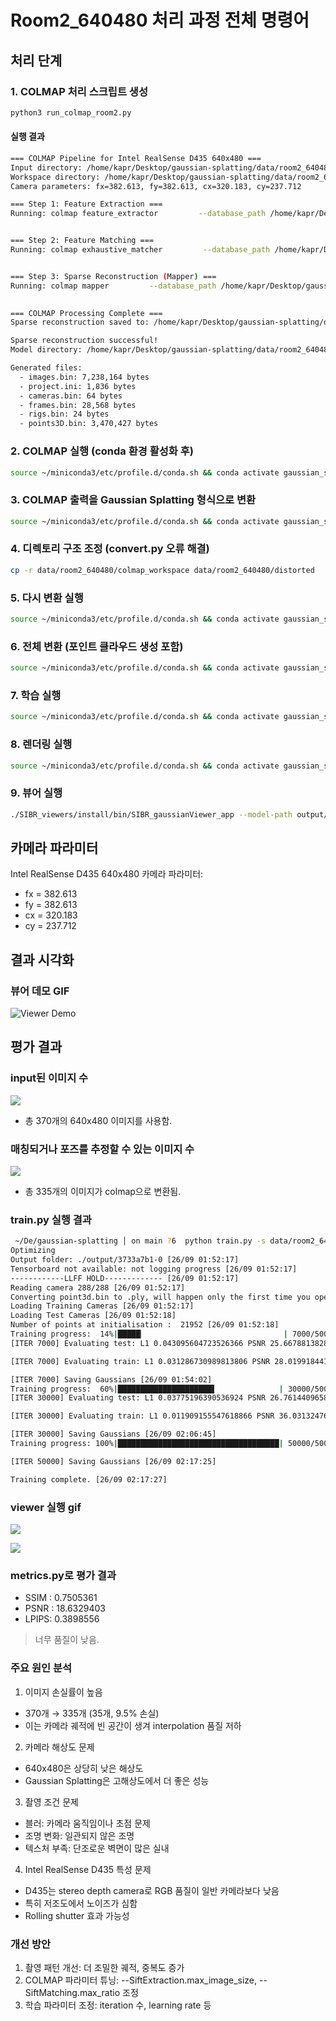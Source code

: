 # Room2_640480 처리 과정 전체 명령어

## 처리 단계

### 1. COLMAP 처리 스크립트 생성
```bash
python3 run_colmap_room2.py
```

#### 실행 결과
```bash
=== COLMAP Pipeline for Intel RealSense D435 640x480 ===
Input directory: /home/kapr/Desktop/gaussian-splatting/data/room2_640480/input
Workspace directory: /home/kapr/Desktop/gaussian-splatting/data/room2_640480/colmap_workspace
Camera parameters: fx=382.613, fy=382.613, cx=320.183, cy=237.712

=== Step 1: Feature Extraction ===
Running: colmap feature_extractor         --database_path /home/kapr/Desktop/gaussian-splatting/data/room2_640480/colmap_workspace/database.db         --image_path /home/kapr/Desktop/gaussian-splatting/data/room2_640480/input         --ImageReader.single_camera 1         --ImageReader.camera_model PINHOLE         --ImageReader.camera_params 382.613,382.613,320.183,237.712         --SiftExtraction.max_image_size 1600         --SiftExtraction.max_num_features 16384         --SiftExtraction.estimate_affine_shape 1         --SiftExtraction.domain_size_pooling 1


=== Step 2: Feature Matching ===
Running: colmap exhaustive_matcher         --database_path /home/kapr/Desktop/gaussian-splatting/data/room2_640480/colmap_workspace/database.db         --SiftMatching.guided_matching 1         --SiftMatching.max_ratio 0.85         --SiftMatching.max_distance 0.7         --SiftMatching.cross_check 1


=== Step 3: Sparse Reconstruction (Mapper) ===
Running: colmap mapper         --database_path /home/kapr/Desktop/gaussian-splatting/data/room2_640480/colmap_workspace/database.db         --image_path /home/kapr/Desktop/gaussian-splatting/data/room2_640480/input         --output_path /home/kapr/Desktop/gaussian-splatting/data/room2_640480/colmap_workspace/sparse         --Mapper.ba_refine_focal_length 1         --Mapper.ba_refine_principal_point 0         --Mapper.ba_refine_extra_params 0         --Mapper.init_min_num_inliers 50         --Mapper.extract_colors 1
 

=== COLMAP Processing Complete ===
Sparse reconstruction saved to: /home/kapr/Desktop/gaussian-splatting/data/room2_640480/colmap_workspace/sparse

Sparse reconstruction successful!
Model directory: /home/kapr/Desktop/gaussian-splatting/data/room2_640480/colmap_workspace/sparse/0

Generated files:
  - images.bin: 7,238,164 bytes
  - project.ini: 1,836 bytes
  - cameras.bin: 64 bytes
  - frames.bin: 28,568 bytes
  - rigs.bin: 24 bytes
  - points3D.bin: 3,470,427 bytes

```

### 2. COLMAP 실행 (conda 환경 활성화 후)
```bash
source ~/miniconda3/etc/profile.d/conda.sh && conda activate gaussian_splatting && python run_colmap_room2.py
```

### 3. COLMAP 출력을 Gaussian Splatting 형식으로 변환
```bash
source ~/miniconda3/etc/profile.d/conda.sh && conda activate gaussian_splatting && python convert.py -s data/room2_640480 --skip_matching
```

### 4. 디렉토리 구조 조정 (convert.py 오류 해결)
```bash
cp -r data/room2_640480/colmap_workspace data/room2_640480/distorted
```

### 5. 다시 변환 실행
```bash
source ~/miniconda3/etc/profile.d/conda.sh && conda activate gaussian_splatting && python convert.py -s data/room2_640480 --skip_matching
```

### 6. 전체 변환 (포인트 클라우드 생성 포함)
```bash
source ~/miniconda3/etc/profile.d/conda.sh && conda activate gaussian_splatting && python convert.py -s data/room2_640480
```

### 7. 학습 실행
```bash
source ~/miniconda3/etc/profile.d/conda.sh && conda activate gaussian_splatting && python train.py -s data/room2_640480 --eval
```

### 8. 렌더링 실행
```bash
source ~/miniconda3/etc/profile.d/conda.sh && conda activate gaussian_splatting && python render.py -m output/[checkpoint_directory] -s data/room2_640480
```

### 9. 뷰어 실행
```bash
./SIBR_viewers/install/bin/SIBR_gaussianViewer_app --model-path output/room2_640480
```

## 카메라 파라미터

Intel RealSense D435 640x480 카메라 파라미터:
- fx = 382.613
- fy = 382.613
- cx = 320.183
- cy = 237.712

## 결과 시각화

### 뷰어 데모 GIF
<!-- 10초 분량의 뷰어 움직임 GIF 추가 예정 -->
![Viewer Demo](./viewer_demo_250925.gif)

## 평가 결과

### input된 이미지 수
![](../video_picture/250925_viewsense_input_image_list.png)
- 총 370개의 640x480 이미지를 사용함.

### 매칭되거나 포즈를 추정할 수 있는 이미지 수
![](../video_picture/250925_viewsense_images_image_list.png)
- 총 335개의 이미지가 colmap으로 변환됨.

### train.py 실행 결과
```bash
 ~/De/gaussian-splatting │ on main ?6  python train.py -s data/room2_640480 --eval --iterations 50000 --densification_interval 500 --densify_until_iter 20000                                                      
Optimizing 
Output folder: ./output/3733a7b1-0 [26/09 01:52:17]
Tensorboard not available: not logging progress [26/09 01:52:17]
------------LLFF HOLD------------- [26/09 01:52:17]
Reading camera 288/288 [26/09 01:52:17]
Converting point3d.bin to .ply, will happen only the first time you open the scene. [26/09 01:52:17]
Loading Training Cameras [26/09 01:52:17]
Loading Test Cameras [26/09 01:52:18]
Number of points at initialisation :  21952 [26/09 01:52:18]
Training progress:  14%|█████▏                               | 7000/50000 [01:43<16:04, 44.60it/s, Loss=0.0446380, Depth Loss=0.0000000]
[ITER 7000] Evaluating test: L1 0.043095604723526366 PSNR 25.667881382836235 [26/09 01:54:02]

[ITER 7000] Evaluating train: L1 0.031286730989813806 PSNR 28.01991844177246 [26/09 01:54:02]

[ITER 7000] Saving Gaussians [26/09 01:54:02]
Training progress:  60%|█████████████████████▌              | 30000/50000 [14:26<10:51, 30.70it/s, Loss=0.0208078, Depth Loss=0.0000000]
[ITER 30000] Evaluating test: L1 0.03775196390536924 PSNR 26.76144096586439 [26/09 02:06:45]

[ITER 30000] Evaluating train: L1 0.011909155547618866 PSNR 36.031324768066405 [26/09 02:06:45]

[ITER 30000] Saving Gaussians [26/09 02:06:45]
Training progress: 100%|████████████████████████████████████| 50000/50000 [25:06<00:00, 33.19it/s, Loss=0.0196026, Depth Loss=0.0000000]

[ITER 50000] Saving Gaussians [26/09 02:17:25]

Training complete. [26/09 02:17:27]
```
### viewer 실행 gif
![](../video_picture/250925_viewsense_gaussian_viewer.gif)

![](../video_picture/250926_viewsense_gaussian_viewer.gif)

### metrics.py로 평가 결과
- SSIM :    0.7505361
- PSNR :   18.6329403
- LPIPS:    0.3898556
> 너무 품질이 낮음.

### 주요 원인 분석
1. 이미지 손실률이 높음
  - 370개 → 335개 (35개, 9.5% 손실)
  - 이는 카메라 궤적에 빈 공간이 생겨 interpolation 품질 저하

2. 카메라 해상도 문제
  - 640x480은 상당히 낮은 해상도
  - Gaussian Splatting은 고해상도에서 더 좋은 성능

3. 촬영 조건 문제
  - 블러: 카메라 움직임이나 초점 문제
  - 조명 변화: 일관되지 않은 조명
  - 텍스처 부족: 단조로운 벽면이 많은 실내

4. Intel RealSense D435 특성 문제
  - D435는 stereo depth camera로 RGB 품질이 일반 카메라보다 낮음
  - 특히 저조도에서 노이즈가 심함
  - Rolling shutter 효과 가능성


### 개선 방안
1. 촬영 패턴 개선: 더 조밀한 궤적, 중복도 증가
2. COLMAP 파라미터 튜닝: --SiftExtraction.max_image_size, --SiftMatching.max_ratio 조정
3. 학습 파라미터 조정: iteration 수, learning rate 등
